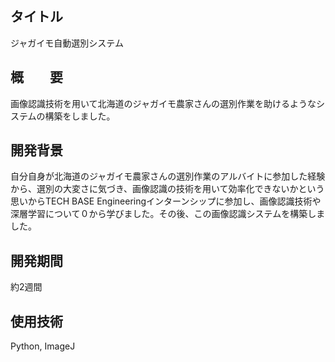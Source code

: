 ## タイトル
ジャガイモ自動選別システム
## 概　　要
画像認識技術を用いて北海道のジャガイモ農家さんの選別作業を助けるようなシステムの構築をしました。
## 開発背景
自分自身が北海道のジャガイモ農家さんの選別作業のアルバイトに参加した経験から、選別の大変さに気づき、画像認識の技術を用いて効率化できないかという思いからTECH BASE Engineeringインターンシップに参加し、画像認識技術や深層学習について０から学びました。その後、この画像認識システムを構築しました。
## 開発期間
約2週間
## 使用技術
Python, ImageJ
